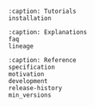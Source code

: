 ```{include} ../../README.md
```

```{toctree}
:caption: Tutorials
installation
```

```{toctree}
:caption: Explanations
faq
lineage
```

```{toctree}
:caption: Reference
specification
motivation
development
release-history
min_versions
```
